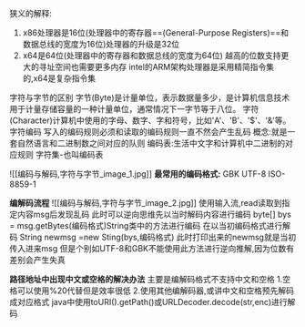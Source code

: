 狭义的解释:
1. x86处理器是16位(处理器中的寄存器==(General-Purpose Registers)==和数据总线的宽度为16位)处理器的升级是32位
2. x64是64位(处理器中的寄存器和数据总线的宽度为64位)
越高的位数支持更大的寻址空间也需要更多内存
intel的ARM架构处理器是采用精简指令集的,x64是复杂指令集

字符与字节的区别
	字节(Byte)是计量单位，表示数据量多少，是计算机信息技术用于计量存储容量的一种计量单位，通常情况下一字节等于八位。
	字符(Character)计算机中使用的字母、数字、字和符号，比如'A'、'B'、'$'、'&'等。
字符编码
写入的编码规则必须和读取的编码规则一直不然会产生乱码
概念:就是一套自然语言和二进制数之间对应的队则
编码表:生活中文字和计算机中二进制的对应规则
字符集-也叫编码表

![[编码与解码,字符与字节_image_1.jpg]]
**最常用的编码格式:**
	GBK
	UTF-8
	ISO-8859-1

**编解码流程**
	![[编码与解码,字符与字节_image_2.jpg]]
	使用输入流,read读取到指定内容msg后发现乱码
	此时可以逆向思维先以当时解码内容进行编码
	byte[] bys = msg.getBytes(编码格式)String类中的方法进行编码
	在以当初编码格式进行解码
	String newmsg =new Sting(bys,编码格式)
	此时打印出来的newmsg就是当初传入进来msg
	但是个别如UTF-8和GBK不能使用此方法进行逆向推解,因为位数有差别会产生失真

**路径地址中出现中文或空格的解决办法**
	主要是编解码格式不支持中文和空格
	1.空格可以使用%20代替但是效率很低
	2.使用其他编解码器,或讲中文和空格预先解码成对应格式
	java中使用toURI().getPath()或URLDecoder.decode(str,enc)进行解码